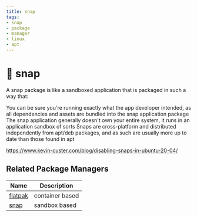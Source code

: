 ```yaml
---
title: snap
tags:
- snap
- package
- manager
- linux
- apt
---
```


# :email: snap

<TagLinks />

A snap package is like a sandboxed application that is packaged in such a way that:

You can be sure you're running exactly what the app developer intended, as all dependencies and assets are bundled into the snap application package
The snap application generally doesn't own your entire system, it runs in an application sandbox of sorts
Snaps are cross-platform and distributed independently from apt/deb packages, and as such are usually more up to date than those found in apt

https://www.kevin-custer.com/blog/disabling-snaps-in-ubuntu-20-04/

## Related Package Managers

Name        | Description
------------|------------------
[flatpak](https://flatpak.org/)     | container based
[snap](https://snapcraft.io/)       | sandbox based

<Footer />
